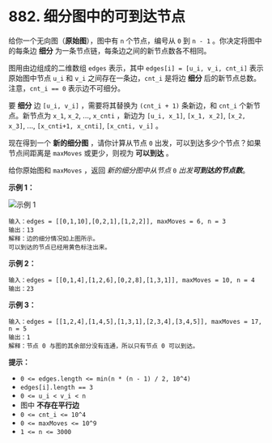 # 882. 细分图中的可到达节点

给你一个无向图（**原始图**），图中有 `n` 个节点，编号从 `0` 到 `n - 1` 。你决定将图中的每条边 **细分** 为一条节点链，每条边之间的新节点数各不相同。

图用由边组成的二维数组 `edges` 表示，其中 `edges[i] = [u_i, v_i, cnt_i]` 表示原始图中节点 `u_i` 和 `v_i` 之间存在一条边，`cnt_i` 是将边 **细分** 后的新节点总数。注意，`cnt_i == 0` 表示边不可细分。

要 **细分** 边 `[u_i, v_i]` ，需要将其替换为 `(cnt_i + 1)` 条新边，和 `cnt_i` 个新节点。新节点为 `x_1`, `x_2`, ..., `x_cnti` ，新边为 `[u_i, x_1]`, `[x_1, x_2]`, `[x_2, x_3]`, ..., `[x_cnti+1, x_cnti]`, `[x_cnti, v_i]` 。

现在得到一个 **新的细分图** ，请你计算从节点 `0` 出发，可以到达多少个节点？如果节点间距离是 `maxMoves` 或更少，则视为 **可以到达** 。

给你原始图和 `maxMoves` ，返回 *新的细分图中从节点* `0` *出发****可到达的节点数***。

**示例 1：**

![示例 1](https://s3-lc-upload.s3.amazonaws.com/uploads/2018/08/01/origfinal.png)

```()
输入：edges = [[0,1,10],[0,2,1],[1,2,2]], maxMoves = 6, n = 3
输出：13
解释：边的细分情况如上图所示。
可以到达的节点已经用黄色标注出来。
```

**示例 2：**

```()
输入：edges = [[0,1,4],[1,2,6],[0,2,8],[1,3,1]], maxMoves = 10, n = 4
输出：23
```

**示例 3：**

```()
输入：edges = [[1,2,4],[1,4,5],[1,3,1],[2,3,4],[3,4,5]], maxMoves = 17, n = 5
输出：1
解释：节点 0 与图的其余部分没有连通，所以只有节点 0 可以到达。
```

**提示：**

- `0 <= edges.length <= min(n * (n - 1) / 2, 10^4)`
- `edges[i].length == 3`
- `0 <= u_i < v_i < n`
- 图中 **不存在平行边**
- `0 <= cnt_i <= 10^4`
- `0 <= maxMoves <= 10^9`
- `1 <= n <= 3000`
